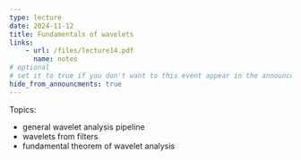 ```yaml
---
type: lecture
date: 2024-11-12
title: Fundamentals of wavelets
links:
    - url: /files/lecture14.pdf
      name: notes
# optional
# set it to true if you don't want to this event appear in the announcements section
hide_from_announcments: true
---
```

Topics:
* general wavelet analysis pipeline
* wavelets from filters
* fundamental theorem of wavelet analysis

